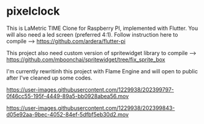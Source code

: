 # pixelclock

This is LaMetric TIME Clone for Raspberry PI, implemented with Flutter.
You will also need a led screen (preferred 4:1).
Follow instruction here to compile --> https://github.com/ardera/flutter-pi

This project also need custom version of spritewidget library to compile --> https://github.com/mboonchai/spritewidget/tree/fix_sprite_box

I'm currently rewritinh this project with Flame Engine and will open to public after I've cleaned up some codes.




https://user-images.githubusercontent.com/1229938/202399797-0f46cc55-195f-4449-89a5-bb0928abea56.mov



https://user-images.githubusercontent.com/1229938/202399843-d05e92aa-9bec-4052-84ef-5dfbf5eb30d2.mov


